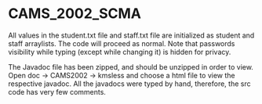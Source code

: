 # CAMS_2002_SCMA

All values in the student.txt file and staff.txt file are initialized as student and staff arraylists. The code will proceed as normal. Note that passwords visibility while typing (except while changing it) is hidden for privacy.

The Javadoc file has been zipped, and should be unzipped in order to view. Open doc -> CAMS2002 -> kmsless and choose a html file to view the respective javadoc. All the javadocs were typed by hand, therefore, the src code has very few comments.

